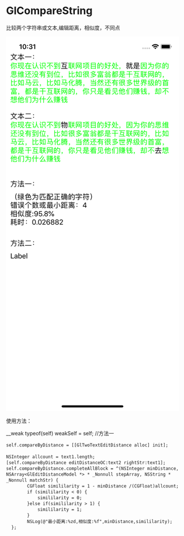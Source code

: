 # GlCompareString
比较两个字符串或文本,编辑距离，相似度，不同点


![image](https://github.com/gleeeli/GlCompareString/blob/master/GlcompareEffect.png)


使用方法：


 __weak typeof(self) weakSelf = self;
    //方法一
    
    self.compareByDistance = [[GlTwoTextEditDistance alloc] init];
    
    NSInteger allcount = text1.length;
    [self.compareByDistance editDistanceOC:text2 rightStr:text1];
    self.compareByDistance.completeAllBlock = ^(NSInteger minDistance, NSArray<GlEditDistanceModel *> * _Nonnull stepArray, NSString * _Nonnull matchStr) {
            CGFloat simililarity = 1 - minDistance /(CGFloat)allcount;
            if (simililarity < 0) {
                simililarity = 0;
            }else if(simililarity > 1) {
                simililarity = 1;
            }
            NSLog(@"最小距离:%zd,相似度:%f",minDistance,simililarity);
      };
